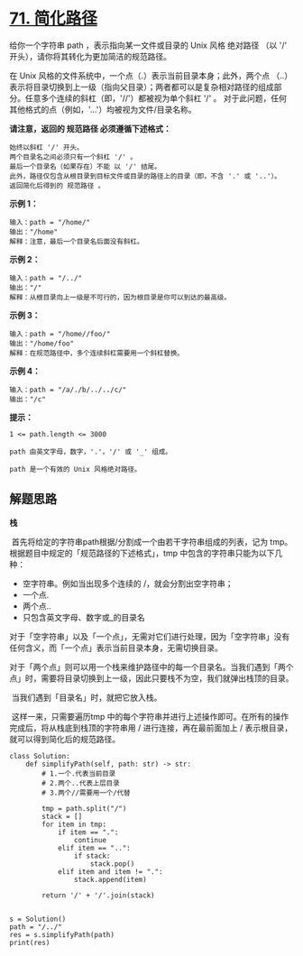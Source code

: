 # [71. 简化路径](https://leetcode-cn.com/problems/simplify-path/)

给你一个字符串 path ，表示指向某一文件或目录的 Unix 风格 绝对路径 （以 '/' 开头），请你将其转化为更加简洁的规范路径。

在 Unix 风格的文件系统中，一个点（.）表示当前目录本身；此外，两个点 （..） 表示将目录切换到上一级（指向父目录）；两者都可以是复杂相对路径的组成部分。任意多个连续的斜杠（即，'//'）都被视为单个斜杠 '/' 。 对于此问题，任何其他格式的点（例如，'...'）均被视为文件/目录名称。

**请注意，返回的 规范路径 必须遵循下述格式：**

```
始终以斜杠 '/' 开头。
两个目录名之间必须只有一个斜杠 '/' 。
最后一个目录名（如果存在）不能 以 '/' 结尾。
此外，路径仅包含从根目录到目标文件或目录的路径上的目录（即，不含 '.' 或 '..'）。
返回简化后得到的 规范路径 。
```

 

**示例 1：**

```
输入：path = "/home/"
输出："/home"
解释：注意，最后一个目录名后面没有斜杠。 
```

**示例 2：**

```
输入：path = "/../"
输出："/"
解释：从根目录向上一级是不可行的，因为根目录是你可以到达的最高级。
```

**示例 3：**

```
输入：path = "/home//foo/"
输出："/home/foo"
解释：在规范路径中，多个连续斜杠需要用一个斜杠替换。
```

**示例 4：**

```
输入：path = "/a/./b/../../c/"
输出："/c"
```

**提示：**

```
1 <= path.length <= 3000
```

```
path 由英文字母，数字，'.'，'/' 或 '_' 组成。
```

```
path 是一个有效的 Unix 风格绝对路径。
```



## 解题思路

**栈**

​		首先将给定的字符串path根据/分割成一个由若干字符串组成的列表，记为 tmp。根据题目中规定的「规范路径的下述格式」，tmp 中包含的字符串只能为以下几种：

- 空字符串。例如当出现多个连续的 /，就会分割出空字符串；
- 一个点.
- 两个点..
- 只包含英文字母、数字或_的目录名

​		对于「空字符串」以及「一个点」，无需对它们进行处理，因为「空字符串」没有任何含义，而「一个点」表示当前目录本身，无需切换目录。

​		对于「两个点」则可以用一个栈来维护路径中的每一个目录名。当我们遇到「两个点」时，需要将目录切换到上一级，因此只要栈不为空，我们就弹出栈顶的目录。

​		当我们遇到「目录名」时，就把它放入栈。

​		这样一来，只需要遍历tmp 中的每个字符串并进行上述操作即可。在所有的操作完成后，将从栈底到栈顶的字符串用  / 进行连接，再在最前面加上 / 表示根目录，就可以得到简化后的规范路径。

```
class Solution:
    def simplifyPath(self, path: str) -> str:
        # 1.一个.代表当前目录
        # 2.两个..代表上层目录
        # 3.两个//需要用一个/代替

        tmp = path.split("/")
        stack = []
        for item in tmp:
            if item == ".":
                continue
            elif item == "..":
                if stack:
                    stack.pop()
            elif item and item != ".":
                stack.append(item)

        return '/' + '/'.join(stack)


s = Solution()
path = "/../"
res = s.simplifyPath(path)
print(res)

```